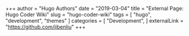 +++
author = "Hugo Authors"
date = "2019-03-04"
title = "External Page: Hugo Coder Wiki"
slug = "hugo-coder-wiki"
tags = [
    "hugo",
    "development",
    "themes"
]
categories = [
    "Development",
]
externalLink = "https://github.com/jibenliu"
+++

